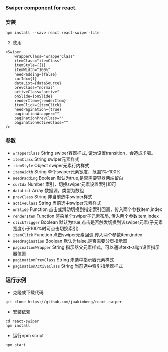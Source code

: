 ### Swiper component for react.


### 安装
```
npm install --save react react-swiper-lite
```
2. 使用
```
<Swiper
    wrapperClass="wrapperClass"
    itemClass="itemClass"
    itemStyle={{}}
    itemWidth="100%"
    needPadding={false}
    curIdx={1}
    dataList={dataSource}
    prevClass="normal"
    activeClass="active"
    onSlide={onSlide}
    renderItem={renderItem}
    itemClick={itemClick}
    needPagination={true}
    paginationWrapper=""
    paginationPrevClass=""
    paginationActiveClass=""
/>
```

### 参数
- `wrapperClass` String swiper容器样式, 请勿设置transition，会造成卡顿。
- `itemClass` String swiper元素样式
- `itemStyle` Object swiper元素行内样式
- `itemWidth` String 单个swiper元素宽度，范围1%-100%
- `needPadding` Boolean 默认为true,是否需要容器两端留白
- `curIdx` Number 索引，切换swiper元素设置索引即可
- `dataList` Array 数据源，类型为数组
- `prevClass` String 非当前选中swiper样式
- `activeClass` String 当前选中swiper元素样式
- `onSlide` Function 点击或滑动切换到指定索引回调，传入两个参数item,index
- `renderItem` Function 渲染单个swiper子元素布局, 传入两个参数item,index
- `clickTrigger` Boolean 默认为true,点击是否触发切换到该swiper元素(子元素宽度小于100%时可点击切换索引)
- `itemClick` Function 点击swiper元素回调,传入两个参数item,index
- `needPagination` Boolean 默认为false,是否需要分页指示器
- `paginationWrapper` String 指示器父元素样式，可以通过text-align设置指示器位置
- `paginationPrevClass` String 未选中指示器元素样式
- `paginationActiveClass` String 当前选中索引指示器样式


### 运行示例
<!-- 
Run the example 
clone or download source code
install depedences
-->
- 克隆或下载代码
```
git clone https://github.com/joakimbeng/react-swiper
```
- 安装依赖
```
cd react-swiper
npm install
```
- 运行npm script
```
npm start 
```
